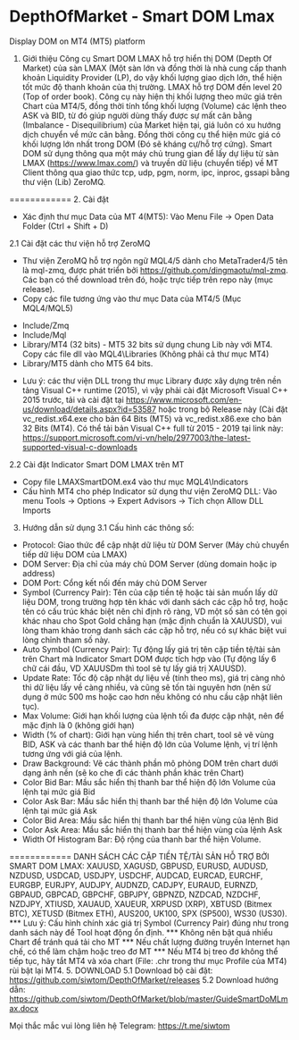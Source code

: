 # DepthOfMarket - Smart DOM Lmax
Display DOM on MT4 (MT5) platform

1. Giới thiệu
Công cụ Smart DOM LMAX hỗ trợ hiển thị DOM (Depth Of Market) của sàn LMAX (Một sàn lớn và đồng thời là nhà cung cấp thanh khoản Liquidity Provider (LP), do vậy khối lượng giao dịch lớn, thể hiện tốt mức độ thanh khoản của thị trường. LMAX hỗ trợ DOM đến level 20 (Top of order book).
Công cụ này hiện thị khối lượng theo mức giá trên Chart của MT4/5, đồng thời tính tổng khối lượng (Volume) các lệnh theo ASK và BID, từ đó giúp người dùng thấy được sự mất cân bằng (Imbalance - Disequilibrium) của Market hiện tại, giá luôn có xu hướng dịch chuyển về mức cân bằng. Đồng thời công cụ thể hiện mức giá có khối lượng lớn nhất trong DOM (Đó sẽ kháng cự/hỗ trợ cứng).
Smart DOM sử dụng thông qua một máy chủ trung gian để lấy dự liệu từ sàn LMAX (https://www.lmax.com/) và truyền dữ liệu (chuyển tiếp) về MT Client thông qua giao thức tcp, udp, pgm, norm, ipc, inproc, gssapi bằng thư viện (Lib) ZeroMQ.

============
2. Cài đặt
 * Xác định thư mục Data của MT 4(MT5): Vào Menu File -> Open Data Folder (Ctrl + Shift + D)
 
2.1 Cài đặt các thư viện hỗ trợ ZeroMQ
 - Thư viện ZeroMQ hỗ trợ ngôn ngữ MQL4/5 dành cho MetaTrader4/5 tên là mql-zmq, được phát triển bởi https://github.com/dingmaotu/mql-zmq. Các bạn có thể download trên đó, hoặc trực tiếp trên repo này (mục release).
 - Copy các file tương ứng vào thư mục Data của MT4/5 (Mục MQL4/MQL5)
  + Include/Zmq
  + Include/Mql
  + Library/MT4 (32 bits) - MT5 32 bits sử dụng chung Lib này với MT4. Copy các file dll vào MQL4\Libraries (Không phải cả thư mục MT4)
  + Library/MT5 dành cho MT5 64 bits.
  * Lưu ý: các thư viện DLL trong thư mục Library được xây dựng trên nền tảng Visual C++ runtime (2015), vì vậy phải cài đặt Microsoft Visual C++ 2015 trước, tải và cài đặt tại https://www.microsoft.com/en-us/download/details.aspx?id=53587 hoặc trong bộ Release này (Cài đặt vc_redist.x64.exe cho bản 64 Bits (MT5) và vc_redist.x86.exe cho bản 32 Bits (MT4). Có thể tải bản Visual C++ full từ 2015 - 2019 tại link này: https://support.microsoft.com/vi-vn/help/2977003/the-latest-supported-visual-c-downloads
  
2.2 Cài đặt Indicator Smart DOM LMAX trên MT
 - Copy file LMAXSmartDOM.ex4 vào thư mục MQL4\Indicators
 - Cấu hình MT4 cho phép Indicator sử dụng thư viện ZeroMQ DLL: Vào menu Tools -> Options -> Expert Advisors -> Tích chọn Allow DLL Imports
3. Hướng dẫn sử dụng
 3.1 Cấu hình các thông số:
  - Protocol: Giao thức để cập nhật dữ liệu từ DOM Server (Máy chủ chuyển tiếp dữ liệu DOM của LMAX)
  - DOM Server: Địa chỉ của máy chủ DOM Server (dùng domain hoặc ip address)
  - DOM Port: Cổng kết nối đến máy chủ DOM Server
  - Symbol (Currency Pair): Tên của cặp tiền tệ hoặc tài sản muốn lấy dữ liệu DOM, trong trường hợp tên khác với danh sách các cặp hỗ trợ, hoặc tên có cấu trúc khác biệt nên chỉ định rõ ràng, VD một số sàn có tên gọi khác nhau cho Spot Gold chẳng hạn (mặc định chuẩn là XAUUSD), vui lòng tham khảo trong danh sách các cặp hỗ trợ, nếu có sự khác biệt vui lòng chỉnh tham số này.
  - Auto Symbol (Currency Pair): Tự động lấy giá trị tên cặp tiền tệ/tài sản trên Chart mà Indicator Smart DOM được tích hợp vào (Tự động lấy 6 chữ cái đầu, VD XAUUSDm thì tool sẽ tự lấy giá trị XAUUSD).
  - Update Rate: Tốc độ cập nhật dự liệu về (tính theo ms), giá trị càng nhỏ thì dữ liệu lấy về càng nhiều, và cũng sẽ tốn tài nguyên hơn (nên sử dụng ở mức 500 ms hoặc cao hơn nếu không có nhu cầu cập nhật liên tục).
  - Max Volume: Giới hạn khối lượng của lệnh tối đa được cập nhật, nên để mặc định là 0 (không giới hạn)
  - Width (% of chart): Giới hạn vùng hiển thị trên chart, tool sẽ vẽ vùng BID, ASK và các thanh bar thể hiện độ lớn của Volume lệnh, vị trí lệnh tương ứng với giá của lệnh.
  - Draw Background: Vẽ các thành phần mô phỏng DOM trên chart dưới dạng ảnh nền (sẽ ko che đi các thành phần khác trên Chart)
  - Color Bid Bar: Mầu sắc hiển thị thanh bar thể hiện độ lớn Volume của lệnh tại mức giá Bid
  - Color Ask Bar: Mầu sắc hiển thị thanh bar thể hiện độ lớn Volume của lệnh tại mức giá Ask
  - Color Bid Area: Mầu sắc hiển thị thanh bar thể hiện vùng của lệnh Bid
  - Color Ask Area: Mầu sắc hiển thị thanh bar thể hiện vùng của lệnh Ask
  - Width Of Histogram Bar: Độ rộng của thanh bar thể hiện Volume.
  
  ============
  DANH SÁCH CÁC CẶP TIỀN TỆ/TÀI SẢN HỖ TRỢ BỞI SMART DOM LMAX:
  XAUUSD, XAGUSD, GBPUSD, EURUSD, AUDUSD, NZDUSD, USDCAD, USDJPY, USDCHF, AUDCAD, EURCAD, EURCHF, EURGBP, EURJPY, AUDJPY, AUDNZD, CADJPY, EURAUD, EURNZD, GBPAUD, GBPCAD, GBPCHF, GBPJPY, GBPNZD, NZDCAD, NZDCHF, NZDJPY, XTIUSD, XAUAUD, XAUEUR, XRPUSD (XRP), XBTUSD (Bitmex BTC), XETUSD (Bitmex ETH), AUS200, UK100, SPX (SP500), WS30 (US30).
*** Lưu ý: Cấu hình chính xác giá trị Symbol (Currency Pair) đúng như trong danh sách này để Tool hoạt động ổn định.
*** Không nên bật quá nhiểu Chart để tránh quá tải cho MT
*** Nếu chất lượng đường truyền Internet hạn chế, có thể làm chậm hoặc treo đơ MT
*** Nếu MT4 bị treo đơ không thể tiếp tục, hãy tắt MT4 và xóa chart (File: .chr trong thư mục Profile của MT4) rùi bật lại MT4.
5. DOWNLOAD
 5.1 Download bộ cài đặt: https://github.com/siwtom/DepthOfMarket/releases
 5.2 Download hướng dẫn: https://github.com/siwtom/DepthOfMarket/blob/master/GuideSmartDoMLmax.docx

Mọi thắc mắc vui lòng liên hệ Telegram: https://t.me/siwtom
